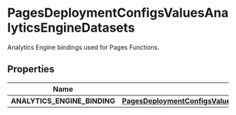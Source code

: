 

# PagesDeploymentConfigsValuesAnalyticsEngineDatasets

Analytics Engine bindings used for Pages Functions.

## Properties

| Name | Type | Description | Notes |
|------------ | ------------- | ------------- | -------------|
|**ANALYTICS_ENGINE_BINDING** | [**PagesDeploymentConfigsValuesAnalyticsEngineDatasetsANALYTICSENGINEBINDING**](PagesDeploymentConfigsValuesAnalyticsEngineDatasetsANALYTICSENGINEBINDING.md) |  |  [optional] |




